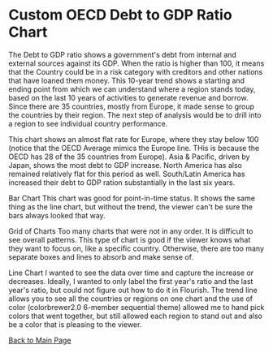 # Custom OECD Debt to GDP Ratio Chart

The Debt to GDP ratio shows a government's debt from internal and external sources against its GDP.  When the ratio is higher than 100, it means that the Country could be in a risk category with creditors and other nations that have loaned them money.  This 10-year trend shows a starting and ending point from which we can understand where a region stands today, based on the last 10 years of activities to generate revenue and borrow.  Since there are 35 countries, mostly from Europe, it made sense to group the countries by their region.  The next step of analysis would be to drill into a region to see individual country performance.

This chart shows an almost flat rate for Europe, where they stay below 100 (notice that the OECD Average mimics the Europe line.  THis is because the OECD has 28 of the 35 countries from Europe).  Asia & Pacific, driven by Japan, shows the most debt to GDP increase.  North America has also remained relatively flat for this period as well.  South/Latin America has increased their debt to GDP ration substantially in the last six years.  

<div class="flourish-embed flourish-chart" data-src="visualisation/3730087" data-url="https://flo.uri.sh/visualisation/3730087/embed" aria-label=""><script src="https://public.flourish.studio/resources/embed.js"></script></div>


Bar Chart
This chart was good for point-in-time status.  It shows the same thing as the line chart, but without the trend, the viewer can't be sure the bars always looked that way.

Grid of Charts
Too many charts that were not in any order.  It is difficult to see overall patterns.  This type of chart is good if the viewer knows what they want to focus on, like a specific country.  Otherwise, there are too many separate boxes and lines to absorb and make sense of.

Line Chart
I wanted to see the data over time and capture the increase or decreases.  Ideally, I wanted to only label the first year's ratio and the last year's ratio, but could not figure out how to do it in Flourish.  The trend line allows you to see all the countries or regions on one chart and the use of color (colorbrewer2.0 6-member sequential theme) allowed me to hand pick colors that went together, but still allowed each region to stand out and also be a color that is pleasing to the viewer.


[Back to Main Page](https://ajferrara.github.io/Telling.Stories.with.Data/)
